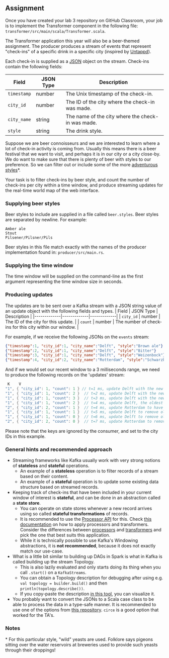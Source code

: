## Assignment

Once you have created your lab 3 repository on GitHub Classroom, your job is to
implement the Transformer component in the following file:
`transformer/src/main/scala/Transformer.scala`.

The Transformer application this year will also be a beer-themed assignment. The
producer produces a stream of events that represent "check-ins" of a specific
drink in a specific city (inspired by [Untappd](https://untappd.com/)).

Each check-in is supplied as a [JSON](https://www.json.org/json-en.html) object
on the stream. Check-ins contain the following fields:

| Field       | JSON Type | Description                                       |
| ----------- | --------- | ------------------------------------------------- |
| `timestamp` | number    | The Unix timestamp of the check-in.               |
| `city_id`   | number    | The ID of the city where the check-in was made.   |
| `city_name` | string    | The name of the city where the check-in was made. |
| `style`     | string    | The drink style.                                  |

Suppose we are beer connoisseurs and we are interested to learn where a lot of
check-in activity is coming from. Usually this means there is a beer festival
that we want to visit, and perhaps it is in our city or a city close-by. We do
want to make sure that there is plenty of beer with styles to our preference. So
we can filter out or include some of the more [adventurous
styles](https://en.wikipedia.org/wiki/Gueuze)\*.

Your task is to filter check-ins by beer style, and count the number of
check-ins per city within a time window, and produce streaming updates for the
real-time world map of the web interface.

### Supplying beer styles

Beer styles to include are supplied in a file called `beer.styles`.
Beer styles are separated by newline. For example:

```
Amber ale
Stout
Pilsener/Pilsner/Pils
```

Beer styles in this file match exactly with the names of the producer
implementation found in: `producer/src/main.rs`.

### Supplying the time window

The time window will be supplied on the command-line as the first argument
representing the time window size in seconds.

### Producing updates

The updates are to be sent over a Kafka stream with a JSON string value of an update object with the following fields and types.
| Field | JSON Type | Description |
|-------------|-------------|-------------|
| `city_id` | number | The ID of the city for this update. |
| `count` | number | The number of check-ins for this city within our window. |

For example, if we receive the following JSONs on the `events` stream:

```json
{"timestamp":1, "city_id":1, "city_name":"Delft", "style":"Brown ale"}
{"timestamp":2, "city_id":1, "city_name":"Delft", "style":"Bitter"}
{"timestamp":3, "city_id":1, "city_name":"Delft", "style":"Weizenbock"}
{"timestamp":4, "city_id":2, "city_name":"Rotterdam", "style":"Schwarzbier"}
```

And if we would set our recent window to a 3 milliseconds range, we
need to produce the following records on the 'updates' stream:

```C++
 K    V
"1", { "city_id": 1, "count": 1 } // t=1 ms, update Delft with the new recent check-in
"1", { "city_id": 1, "count": 2 }  // t=2 ms, update Delft with the new recent check-in
"1", { "city_id": 1, "count": 3 }  // t=3 ms, update Delft with the new recent check-in
"1", { "city_id": 1, "count": 2 }  // t=4 ms, update Delft, the oldest check-in went out of the window
"2", { "city_id": 2, "count": 1 }  // t=4 ms, update Rotterdam to have 1 check-in recently
"1", { "city_id": 1, "count": 1 }  // t=5 ms, update Delft to remove old check-ins
"1", { "city_id": 1, "count": 0 }  // t=6 ms, update Delft to remove old check-ins
"2", { "city_id": 2, "count": 0 }  // t=7 ms, update Rotterdam to remove old check-ins
```

Please note that the keys are ignored by the consumer, and set to the city IDs in this example.

### General hints and recommended approach

- Streaming frameworks like Kafka usually work with very strong notions of
  **stateless** and **stateful** operations.
  - An example of a **stateless** operation is to filter records of a stream based
    on their content.
  - An example of a **stateful** operation is to update some existing data
    structure based on streamed records.
- Keeping track of check-ins that have been included in your current window of
  interest is **stateful**, and can be done in an abstraction called a **state
  store**.
  - You can operate on state stores whenever a new record arrives using so called
    **stateful transformations** of records.
  - It is recommended to use the
    [Processor API](https://kafka.apache.org/26/documentation/streams/developer-guide/processor-api.html)
    for this. Check [this documentation](https://kafka.apache.org/26/documentation/streams/developer-guide/dsl-api.html#applying-processors-and-transformers-processor-api-integration) on how to apply processors and transformers. Consider the differences between [processors](https://kafka.apache.org/26/javadoc/org/apache/kafka/streams/kstream/KStream.html#process-org.apache.kafka.streams.processor.ProcessorSupplier-java.lang.String...-) and [transformers](https://kafka.apache.org/26/javadoc/org/apache/kafka/streams/kstream/KStream.html#transform-org.apache.kafka.streams.kstream.TransformerSupplier-java.lang.String...-) and pick the one that best suits this application.
  - While it is technically possible to use Kafka's Windowing abstractions, it
    is **not recommended**, because it does not exactly match our use-case.
- What is a little bit similar to building up DAGs in Spark is what in Kafka is
  called building up the stream Topology.
  - This is also lazily evaluated and only starts doing its thing when you call
    `.start()` on a `KafkaStreams`.
  - You can obtain a Topology description for debugging after using e.g.
    `val topology = builder.build()` and then `println(topology.describe())`.
  - If you copy-paste the description
    [in this tool](https://zz85.github.io/kafka-streams-viz/),
    you can visualize it.
- You probably want to convert the JSONs to a Scala case class to be able to
  process the data in a type-safe manner. It is recommended to use one of the
  options from [this repository](https://github.com/azhur/kafka-serde-scala).
  `circe` is a good option that worked for the TA's.

### Notes

\* For this particular style, "wild" yeasts are used. Folklore says pigeons
sitting over the water reservoirs at breweries used to provide such yeasts
through their droppings!
